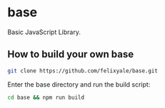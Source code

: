 # base
Basic JavaScript Library.

How to build your own base
----------------------------

```bash
git clone https://github.com/felixyale/base.git
```

Enter the base directory and run the build script:
```bash
cd base && npm run build
```
